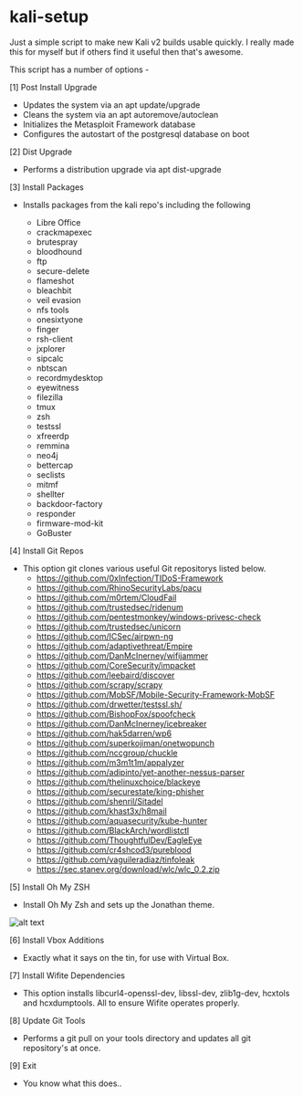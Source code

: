 # kali-setup

Just a simple script to make new Kali v2 builds usable quickly. I really made this for myself but if others find it useful then that's awesome.

This script has a number of options -

[1] Post Install Upgrade

* Updates the system via an apt update/upgrade
* Cleans the system via an apt autoremove/autoclean
* Initializes the Metasploit Framework database
* Configures the autostart of the postgresql database on boot

[2] Dist Upgrade

* Performs a distribution upgrade via apt dist-upgrade

[3] Install Packages

* Installs packages from the kali repo's including the following

	* Libre Office
	* crackmapexec
	* brutespray
	* bloodhound
	* ftp
	* secure-delete
	* flameshot
	* bleachbit
	* veil evasion
	* nfs tools
	* onesixtyone
	* finger
	* rsh-client
	* jxplorer
	* sipcalc
	* nbtscan
	* recordmydesktop
	* eyewitness
	* filezilla
	* tmux
	* zsh
	* testssl
	* xfreerdp
	* remmina
	* neo4j
	* bettercap
	* seclists
	* mitmf
	* shellter
	* backdoor-factory
	* responder
	* firmware-mod-kit
	* GoBuster

[4] Install Git Repos

* This option git clones various useful Git repositorys listed below.
	* https://github.com/0xInfection/TIDoS-Framework
	* https://github.com/RhinoSecurityLabs/pacu
	* https://github.com/m0rtem/CloudFail
	* https://github.com/trustedsec/ridenum
	* https://github.com/pentestmonkey/windows-privesc-check
	* https://github.com/trustedsec/unicorn
	* https://github.com/ICSec/airpwn-ng
	* https://github.com/adaptivethreat/Empire
	* https://github.com/DanMcInerney/wifijammer
	* https://github.com/CoreSecurity/impacket
	* https://github.com/leebaird/discover
	* https://github.com/scrapy/scrapy
	* https://github.com/MobSF/Mobile-Security-Framework-MobSF
	* https://github.com/drwetter/testssl.sh/
	* https://github.com/BishopFox/spoofcheck
	* https://github.com/DanMcInerney/icebreaker
	* https://github.com/hak5darren/wp6
	* https://github.com/superkojiman/onetwopunch
	* https://github.com/nccgroup/chuckle
	* https://github.com/m3m1t1m/appalyzer
	* https://github.com/adipinto/yet-another-nessus-parser
	* https://github.com/thelinuxchoice/blackeye
	* https://github.com/securestate/king-phisher
	* https://github.com/shenril/Sitadel
	* https://github.com/khast3x/h8mail
	* https://github.com/aquasecurity/kube-hunter
	* https://github.com/BlackArch/wordlistctl
	* https://github.com/ThoughtfulDev/EagleEye
	* https://github.com/cr4shcod3/pureblood
	* https://github.com/vaguileradiaz/tinfoleak
	* https://sec.stanev.org/download/wlc/wlc_0.2.zip
	

[5] Install Oh My ZSH

* Install Oh My Zsh and sets up the Jonathan theme.

![alt text](https://zshthem.es/img/screenshots/jonathan.png)

[6] Install Vbox Additions

* Exactly what it says on the tin, for use with Virtual Box.

[7] Install Wifite Dependencies

* This option installs libcurl4-openssl-dev, libssl-dev, zlib1g-dev, hcxtols and hcxdumptools. All to ensure Wifite operates properly.

[8] Update Git Tools

* Performs a git pull on your tools directory and updates all git repository's at once.

[9] Exit

* You know what this does..

